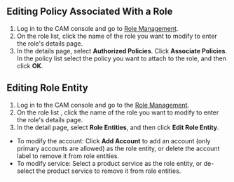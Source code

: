 ## Editing Policy Associated With a Role
1. Log in to the CAM console and go to [Role Management](https://console.cloud.tencent.com/cam/role).
2. On the role list, click the name of the role you want to modify to enter the role's details page.
3. In the details page, select **Authorized Policies**. Click **Associate Policies**. In the policy list select the policy you want to attach to the role, and then click **OK**. 


 ## Editing Role Entity
1. Log in to the CAM console and go to the [Role Management](https://console.cloud.tencent.com/cam/role).
2. On the role list , click the name of the role you want to modify to enter the role's details page.
3. In the detail page, select **Role Entities**, and then click **Edit Role Entity**. 
 * To modify the account: Click **Add Account** to add an account (only primary accounts are allowed) as the role entity, or delete the account label to remove it from role entities.
 * To modify service: Select a product service as the role entity, or de-select the product service to remove it from role entities. 


